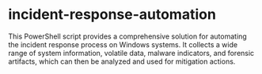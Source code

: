 # incident-response-automation
This PowerShell script provides a comprehensive solution for automating the incident response process on Windows systems. It collects a wide range of system information, volatile data, malware indicators, and forensic artifacts, which can then be analyzed and used for mitigation actions.
